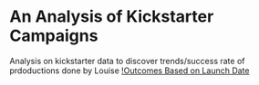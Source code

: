 # An Analysis of Kickstarter Campaigns
Analysis on kickstarter data to discover trends/success rate of prdoductions done by Louise
[!Outcomes Based on Launch Date](https://github.com/tsmtruong/kickstarter-analysis/blob/main/Outcomes%20Based%20On%20Launch%20Date.png)

